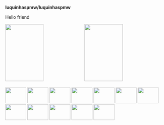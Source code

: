 **luquinhaspmw/luquinhaspmw**
<p>Hello friend</p>
<div>
   <img height="180em" width="49%" src="https://github-readme-stats.vercel.app/api?username=luquinhaspmw&count_private=true&show_icons=true&theme=dark"/>
   <img height="180em" width="49%" src="https://github-readme-stats.vercel.app/api/top-langs/?username=luquinhaspmw&layout=compact&theme=dark&show_icons=true&langs_count=16"/>
</div>
</br>
<div>
  <img height=50 width=66 src="https://cdn.jsdelivr.net/gh/devicons/devicon/icons/html5/html5-original.svg"/>
  <img height=50 width=66 src="https://cdn.jsdelivr.net/gh/devicons/devicon/icons/css3/css3-original.svg"/>
  <img height=50 width=66 src="https://cdn.jsdelivr.net/gh/devicons/devicon/icons/javascript/javascript-original.svg"/>
  <img height=50 width=66 src="https://cdn.jsdelivr.net/gh/devicons/devicon@latest/icons/nodejs/nodejs-original-wordmark.svg" />
   <img height=50 width=66 src="https://cdn.jsdelivr.net/gh/devicons/devicon@latest/icons/react/react-original-wordmark.svg" />
   <img height=50 width=66 src="https://cdn.jsdelivr.net/gh/devicons/devicon@latest/icons/python/python-original.svg" />
<img height=50 width=66 src="https://cdn.jsdelivr.net/gh/devicons/devicon@latest/icons/inkscape/inkscape-original.svg" />
<img height=50 width=66 src="https://cdn.jsdelivr.net/gh/devicons/devicon@latest/icons/linux/linux-original.svg" />
<img height=50 width=66 src="https://cdn.jsdelivr.net/gh/devicons/devicon@latest/icons/express/express-original-wordmark.svg" />
<img height=50 width=66 src="https://cdn.jsdelivr.net/gh/devicons/devicon@latest/icons/materialui/materialui-original.svg" />
<img height=50 width=66 src="https://cdn.jsdelivr.net/gh/devicons/devicon@latest/icons/apache/apache-original-wordmark.svg" />
<img height=50 width=66 src="https://cdn.jsdelivr.net/gh/devicons/devicon@latest/icons/php/php-original.svg" />
          
          
          
                               
</div>
